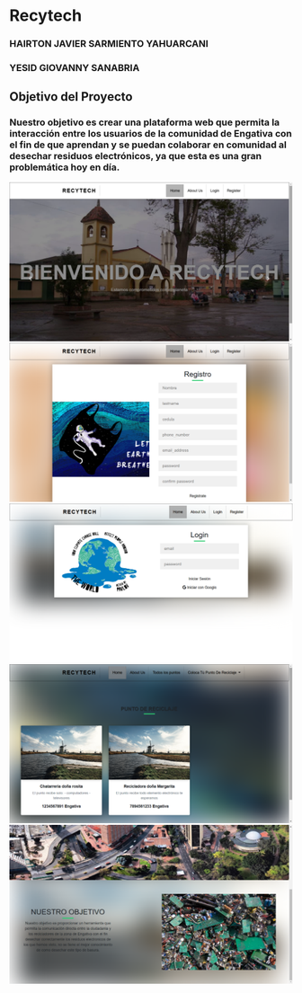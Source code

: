 # Recytech 

### HAIRTON JAVIER SARMIENTO YAHUARCANI
### YESID GIOVANNY SANABRIA

## Objetivo del Proyecto
### Nuestro objetivo es crear una plataforma web que permita la interacción entre los usuarios de la comunidad de Engativa con el fin de que aprendan y se puedan colaborar en comunidad al desechar residuos electrónicos, ya que esta es una gran problemática hoy en día.


![](imagenesProyecto/imagenes1.png) 
![](imagenesProyecto/imagenes2.png) 
![](imagenesProyecto/imagenes3.png) 
![](imagenesProyecto/imagenes4.png) 
![](imagenesProyecto/imagenes5.png)

